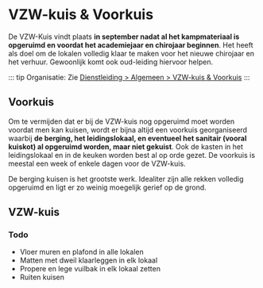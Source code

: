 # VZW-kuis & Voorkuis

De VZW-Kuis vindt plaats **in september nadat al het kampmateriaal is opgeruimd en voordat het academiejaar en chirojaar beginnen**. Het heeft als doel om de lokalen volledig klaar te maken voor het nieuwe chirojaar en het verhuur. Gewoonlijk komt ook oud-leiding hiervoor helpen.

::: tip Organisatie:
Zie [Dienstleiding > Algemeen > VZW-kuis & Voorkuis](/dienstleiding/algemeen.md#vzw-kuis-voorkuis)
:::

## Voorkuis

Om te vermijden dat er bij de VZW-kuis nog opgeruimd moet worden voordat men kan kuisen, wordt er bijna altijd een voorkuis georganiseerd waarbij **de berging, het leidingslokaal, en eventueel het sanitair (vooral kuiskot) al opgeruimd worden, maar niet gekuist**. Ook de kasten in het leidingslokaal en in de keuken worden best al op orde gezet. De voorkuis is meestal een week of enkele dagen voor de VZW-kuis.

De berging kuisen is het grootste werk. Idealiter zijn alle rekken volledig opgeruimd en ligt er zo weinig moegelijk gerief op de grond.

## VZW-kuis

### Todo

* Vloer muren en plafond in alle lokalen
* Matten met dweil klaarleggen in elk lokaal
* Propere en lege vuilbak in elk lokaal zetten
* Ruiten kuisen

